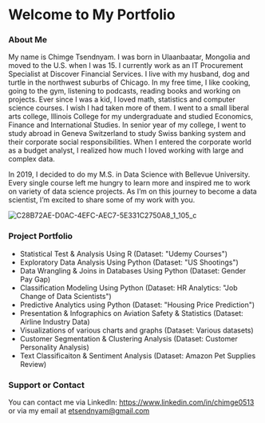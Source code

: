 # **Welcome to My Portfolio**




### **About Me**

My name is Chimge Tsendnyam. I was born in Ulaanbaatar, Mongolia and moved to the U.S. when I was 15. I currently work as an IT Procurement Specialist at Discover Financial Services. I live with my husband, dog and turtle in the northwest suburbs of Chicago. In my free time, I like cooking, going to the gym, listening to podcasts, reading books and working on projects. 
Ever since I was a kid, I loved math, statistics and computer science courses. I wish I had taken more of them. I went to a small liberal arts college, Illinois College for my undergraduate and studied Economics, Finance and International Studies. In senior year of my college, I went to study abroad in Geneva Switzerland to study Swiss banking system and their corporate social responsibilities. When I entered the corporate world as a budget analyst, I realized how much I loved working with large and complex data. 

In 2019, I decided to do my M.S. in Data Science with Bellevue University. Every single course left me hungry to learn more and inspired me to work on variety of data science projects. As I’m on this journey to become a data scientist, I’m excited to share some of my work with you. 

![C28B72AE-D0AC-4EFC-AEC7-5E331C2750A8_1_105_c](https://user-images.githubusercontent.com/58236015/153732061-3c6b640f-e921-49c9-ac93-3531909c4dbd.jpeg)

### **Project Portfolio**

- Statistical Test & Analysis Using R (Dataset: "Udemy Courses")
- Exploratory Data Analysis Using Python (Dataset: "US Shootings")
- Data Wrangling & Joins in Databases Using Python (Dataset: Gender Pay Gap)
- Classification Modeling Using Python (Dataset: HR Analytics: "Job Change of Data Scientists")
- Predictive Analytics using Python (Dataset: "Housing Price Prediction")
- Presentation & Infographics on Aviation Safety & Statistics (Dataset: Airline Industry Data)
- Visualizations of various charts and graphs (Dataset: Various datasets)
- Customer Segmentation & Clustering Analysis (Dataset: Customer Personality Analysis)
- Text Classificaiton & Sentiment Analysis (Dataset: Amazon Pet Supplies Review)


### **Support or Contact**

You can contact me via LinkedIn: https://www.linkedin.com/in/chimge0513 or via my email at etsendnyam@gmail.com






